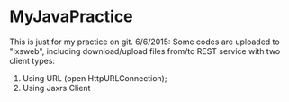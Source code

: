 # MyJavaPractice
This is just for my practice on git.
6/6/2015: Some codes are uploaded to "lxsweb", including download/upload files from/to REST service with two client types:
1. Using URL (open HttpURLConnection);
2. Using Jaxrs Client
